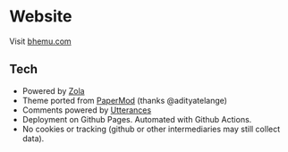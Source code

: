 # Website

Visit [bhemu.com](https://www.bhemu.com)

## Tech
* Powered by [Zola](https://www.getzola.org/)
* Theme ported from [PaperMod](https://adityatelange.github.io/hugo-PaperMod/) (thanks @adityatelange)
* Comments powered by [Utterances](https://utteranc.es/)
* Deployment on Github Pages. Automated with Github Actions.
* No cookies or tracking (github or other intermediaries may still collect data).
